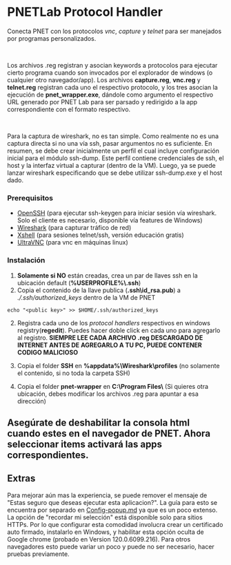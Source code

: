 
# PNETLab Protocol Handler
Conecta PNET con los protocolos _vnc_, _capture_ y _telnet_ para ser manejados por programas personalizados.

<br>

Los archivos .reg registran y asocian keywords a protocolos para ejecutar cierto programa cuando son invocados por el explorador de windows (o cualquier otro navegador/app). Los archivos **capture.reg**, **vnc.reg** y **telnet.reg** registran cada uno el respectivo protocolo, y los tres asocian la ejecución de **pnet_wrapper.exe**, dándole como argumento el respectivo URL generado por PNET Lab para ser parsado y redirigido a la app correspondiente con el formato respectivo.


<br>

Para la captura de wireshark, no es tan simple. Como realmente no es una captura directa si no una vía ssh, pasar argumentos no es suficiente. En resumen, se debe crear inicialmente un perfil el cual incluye configuración inicial para el módulo ssh-dump. Este perfil contiene credenciales de ssh, el host y la interfaz virtual a capturar (dentro de la VM). Luego, ya se puede lanzar wireshark especificando que se debe utilizar ssh-dump.exe y el host dado.


### Prerequisitos
- [OpenSSH](https://learn.microsoft.com/en-us/windows-server/administration/openssh/openssh_install_firstuse?tabs=gui#install-openssh-for-windows) (para ejecutar ssh-keygen para iniciar sesión vía wireshark. Solo el cliente es necesario, disponible vía features de Windows)
- [Wireshark](https://www.wireshark.org/download.html) (para capturar tráfico de red)
- [Xshell](https://www.netsarang.com/en/free-for-home-school/) (para sesiones telnet/ssh, versión educación gratis)
- [UltraVNC](https://uvnc.com/downloads/ultravnc.html) (para vnc en máquinas linux)


### Instalación

1. **Solamente si NO** están creadas, crea un par de llaves ssh en la ubicación default (**%USERPROFILE%\\.ssh**)
2. Copia el contenido de la llave publica (**.ssh\id_rsa.pub**) a *./.ssh/authorized_keys* dentro de la VM de PNET

```
echo "<public key>" >> $HOME/.ssh/authorized_keys
```

2. Registra cada uno de los _protocol handlers_ respectivos en windows registry(**regedit**). Puedes hacer doble click en cada uno para agregarlo al registro.  **SIEMPRE LEE CADA ARCHIVO .reg DESCARGADO DE INTERNET ANTES DE AGREGARLO A TU PC, PUEDE CONTENER CODIGO MALICIOSO**  

3. Copia el folder **SSH** en **%appdata%\Wireshark\profiles** (no solamente el contenido, si no toda la carpeta SSH)
   
4. Copia el folder **pnet-wrapper** en **C:\\Program Files\\** (Si quieres otra ubicación, debes modificar los archivos .reg para apuntar a esa dirección)

## Asegúrate de deshabilitar la consola html cuando estes en el navegador de PNET. Ahora seleccionar items activará las apps correspondientes.


## Extras

Para mejorar aún mas la experiencia, se puede remover el mensaje de "Estas seguro que deseas ejecutar esta aplicacion?". La guía para esto se encuentra por separado en [Config-popup.md](Config-popup.md) ya que es un poco extenso. La opción de "recordar mi selección" está disponible solo para sitios HTTPs. Por lo que configurar esta comodidad involucra crear un certificado auto firmado, instalarlo en Windows, y habilitar esta opción oculta de Google chrome (probado en Version 120.0.6099.216). Para otros navegadores esto puede variar un poco y puede no ser necesario, hacer pruebas previamente.
